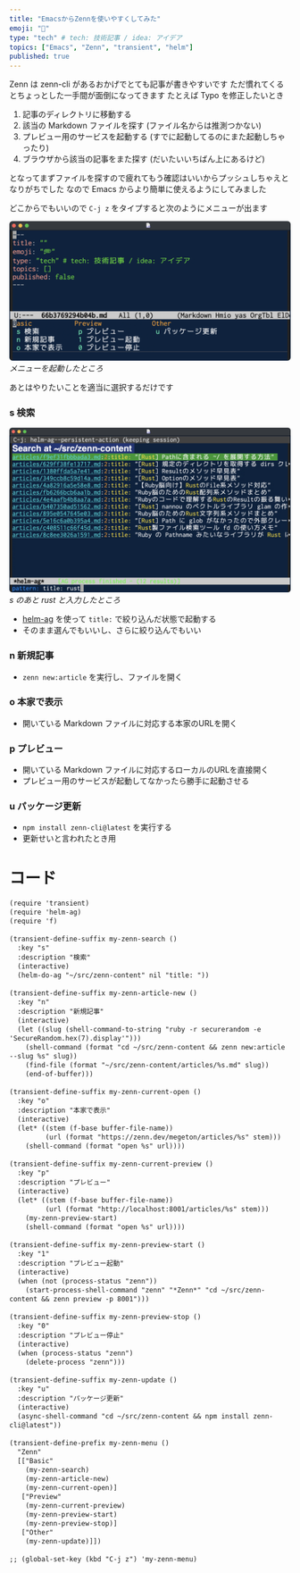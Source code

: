 ```yaml
---
title: "EmacsからZennを使いやすくしてみた"
emoji: "🐬"
type: "tech" # tech: 技術記事 / idea: アイデア
topics: ["Emacs", "Zenn", "transient", "helm"]
published: true
---
```


Zenn は zenn-cli があるおかげでとても記事が書きやすいです
ただ慣れてくるとちょっとした一手間が面倒になってきます
たとえば Typo を修正したいとき

  1. 記事のディレクトリに移動する
  2. 該当の Markdown ファイルを探す (ファイル名からは推測つかない)
  3. プレビュー用のサービスを起動する (すでに起動してるのにまた起動しちゃったり)
  4. ブラウザから該当の記事をまた探す (だいたいいちばん上にあるけど)

となってまずファイルを探すので疲れてもう確認はいいからプッシュしちゃえとなりがちでした
なので Emacs からより簡単に使えるようにしてみました

どこからでもいいので `C-j z` をタイプすると次のようにメニューが出ます

![](/images/66b3769294b04b/emacs_ss1.png)
*メニューを起動したところ*

あとはやりたいことを適当に選択するだけです

### s 検索 ###

![](/images/66b3769294b04b/emacs_ss2.png)
*s のあと rust と入力したところ*

  * [helm-ag](https://github.com/emacsorphanage/helm-ag) を使って `title:` で絞り込んだ状態で起動する
  * そのまま選んでもいいし、さらに絞り込んでもいい

### n 新規記事 ###

  * `zenn new:article` を実行し、ファイルを開く

### o 本家で表示 ###

  * 開いている Markdown ファイルに対応する本家のURLを開く

### p プレビュー ###

  * 開いている Markdown ファイルに対応するローカルのURLを直接開く
  * プレビュー用のサービスが起動してなかったら勝手に起動させる

### u パッケージ更新 ###

  * `npm install zenn-cli@latest` を実行する
  * 更新せいと言われたとき用

# コード #

```emacs-lisp
(require 'transient)
(require 'helm-ag)
(require 'f)

(transient-define-suffix my-zenn-search ()
  :key "s"
  :description "検索"
  (interactive)
  (helm-do-ag "~/src/zenn-content" nil "title: "))

(transient-define-suffix my-zenn-article-new ()
  :key "n"
  :description "新規記事"
  (interactive)
  (let ((slug (shell-command-to-string "ruby -r securerandom -e 'SecureRandom.hex(7).display'")))
    (shell-command (format "cd ~/src/zenn-content && zenn new:article --slug %s" slug))
    (find-file (format "~/src/zenn-content/articles/%s.md" slug))
    (end-of-buffer)))

(transient-define-suffix my-zenn-current-open ()
  :key "o"
  :description "本家で表示"
  (interactive)
  (let* ((stem (f-base buffer-file-name))
         (url (format "https://zenn.dev/megeton/articles/%s" stem)))
    (shell-command (format "open %s" url))))

(transient-define-suffix my-zenn-current-preview ()
  :key "p"
  :description "プレビュー"
  (interactive)
  (let* ((stem (f-base buffer-file-name))
         (url (format "http://localhost:8001/articles/%s" stem)))
    (my-zenn-preview-start)
    (shell-command (format "open %s" url))))

(transient-define-suffix my-zenn-preview-start ()
  :key "1"
  :description "プレビュー起動"
  (interactive)
  (when (not (process-status "zenn"))
    (start-process-shell-command "zenn" "*Zenn*" "cd ~/src/zenn-content && zenn preview -p 8001")))

(transient-define-suffix my-zenn-preview-stop ()
  :key "0"
  :description "プレビュー停止"
  (interactive)
  (when (process-status "zenn")
    (delete-process "zenn")))

(transient-define-suffix my-zenn-update ()
  :key "u"
  :description "パッケージ更新"
  (interactive)
  (async-shell-command "cd ~/src/zenn-content && npm install zenn-cli@latest"))

(transient-define-prefix my-zenn-menu ()
  "Zenn"
  [["Basic"
    (my-zenn-search)
    (my-zenn-article-new)
    (my-zenn-current-open)]
   ["Preview"
    (my-zenn-current-preview)
    (my-zenn-preview-start)
    (my-zenn-preview-stop)]
   ["Other"
    (my-zenn-update)]])

;; (global-set-key (kbd "C-j z") 'my-zenn-menu)
```

